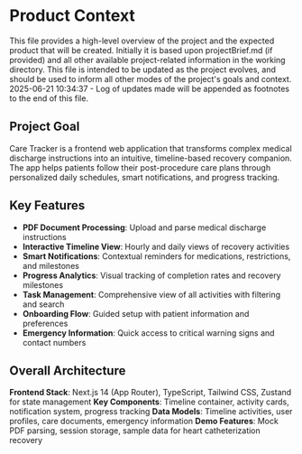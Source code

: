 # Product Context

This file provides a high-level overview of the project and the expected product that will be created. Initially it is based upon projectBrief.md (if provided) and all other available project-related information in the working directory. This file is intended to be updated as the project evolves, and should be used to inform all other modes of the project's goals and context.
2025-06-21 10:34:37 - Log of updates made will be appended as footnotes to the end of this file.

## Project Goal

Care Tracker is a frontend web application that transforms complex medical discharge instructions into an intuitive, timeline-based recovery companion. The app helps patients follow their post-procedure care plans through personalized daily schedules, smart notifications, and progress tracking.

## Key Features

* **PDF Document Processing**: Upload and parse medical discharge instructions
* **Interactive Timeline View**: Hourly and daily views of recovery activities
* **Smart Notifications**: Contextual reminders for medications, restrictions, and milestones
* **Progress Analytics**: Visual tracking of completion rates and recovery milestones
* **Task Management**: Comprehensive view of all activities with filtering and search
* **Onboarding Flow**: Guided setup with patient information and preferences
* **Emergency Information**: Quick access to critical warning signs and contact numbers

## Overall Architecture

**Frontend Stack**: Next.js 14 (App Router), TypeScript, Tailwind CSS, Zustand for state management
**Key Components**: Timeline container, activity cards, notification system, progress tracking
**Data Models**: Timeline activities, user profiles, care documents, emergency information
**Demo Features**: Mock PDF parsing, session storage, sample data for heart catheterization recovery